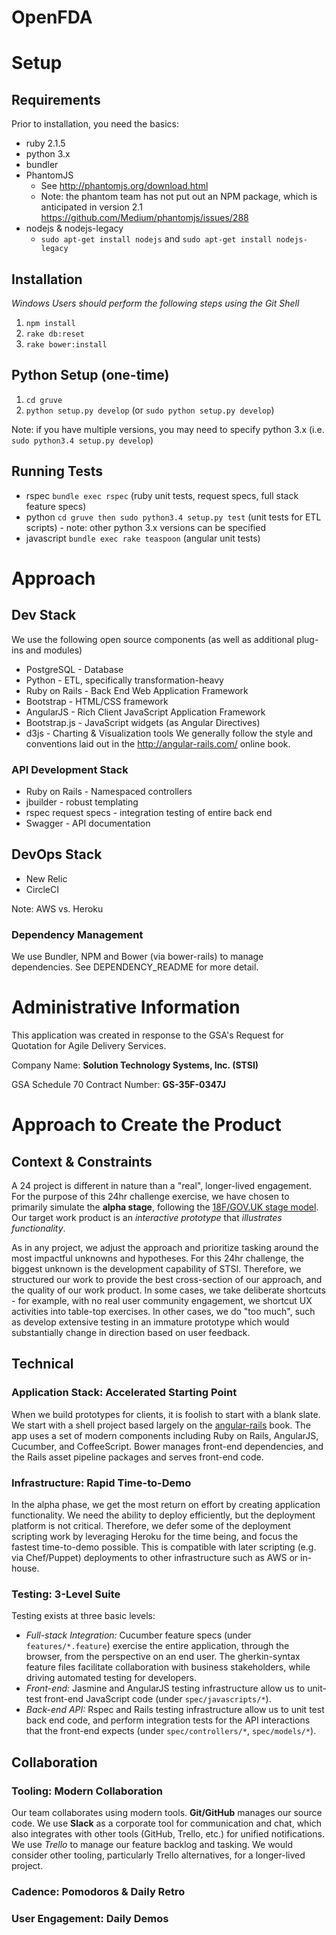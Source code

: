 # OpenFDA

# Setup

## Requirements
Prior to installation, you need the basics:
* ruby 2.1.5
* python 3.x
* bundler
* PhantomJS 
  * See http://phantomjs.org/download.html
  * Note: the phantom team has not put out an NPM package, which is anticipated in version 2.1 https://github.com/Medium/phantomjs/issues/288
* nodejs & nodejs-legacy
  * `sudo apt-get install nodejs` and `sudo apt-get install nodejs-legacy`

## Installation
*Windows Users should perform the following steps using the Git Shell*

1. `npm install`
2. `rake db:reset`
3. `rake bower:install`

## Python Setup (one-time)
1. `cd gruve`
2. `python setup.py develop` (or `sudo python setup.py develop`)

Note: if you have multiple versions, you may need to specify python 3.x 
(i.e. `sudo python3.4 setup.py develop`)

## Running Tests

* rspec `bundle exec rspec` (ruby unit tests, request specs, full stack feature specs)
* python `cd gruve then sudo python3.4 setup.py test` (unit tests for ETL scripts) - note: other python 3.x versions can be specified
* javascript `bundle exec rake teaspoon` (angular unit tests)

# Approach

## Dev Stack
We use the following open source components (as well as additional plug-ins and modules)
 * PostgreSQL - Database
 * Python - ETL, specifically transformation-heavy
 * Ruby on Rails - Back End Web Application Framework
 * Bootstrap - HTML/CSS framework
 * AngularJS - Rich Client JavaScript Application Framework
 * Bootstrap.js - JavaScript widgets (as Angular Directives)
 * d3js - Charting & Visualization tools
We generally follow the style and conventions laid out in the http://angular-rails.com/ online book. 


### API Development Stack
 * Ruby on Rails - Namespaced controllers
 * jbuilder - robust templating
 * rspec request specs - integration testing of entire back end
 * Swagger - API documentation


## DevOps Stack
 * New Relic
 * CircleCI

Note: AWS vs. Heroku

### Dependency Management
We use Bundler, NPM and Bower (via bower-rails) to manage dependencies. See DEPENDENCY_README for more detail.

# Administrative Information
This application was created in response to the GSA's Request for Quotation for Agile Delivery Services.

Company Name: **Solution Technology Systems, Inc. (STSI)**

GSA Schedule 70 Contract Number: **GS-35F-0347J** 

# Approach to Create the Product

## Context & Constraints
A 24 project is different in nature than a "real", longer-lived engagement. For the purpose of this 24hr challenge exercise, we have chosen to primarily simulate the **alpha stage**, following the [18F/GOV.UK stage model](https://www.gov.uk/service-manual/phases). Our target work product is an *interactive prototype* that *illustrates functionality*. 

As in any project, we adjust the approach and prioritize tasking around the most impactful unknowns and hypotheses. For this 24hr challenge, the biggest unknown is the development capability of STSI. Therefore, we structured our work to provide the best cross-section of our approach, and the quality of our work product. In some cases, we take deliberate shortcuts - for example, with no real user community engagement, we shortcut UX activities into table-top exercises. In other cases, we do "too much", such as develop extensive testing in an immature prototype which would substantially change in direction based on user feedback. 

## Technical 

### Application Stack: Accelerated Starting Point
When we build prototypes for clients, it is foolish to start with a blank slate. We start with a shell project based largely on the [angular-rails](http://angular-rails.com/) book. The app uses a set of modern components including Ruby on Rails, AngularJS, Cucumber, and CoffeeScript. Bower manages front-end dependencies, and the Rails asset pipeline packages and serves front-end code.

### Infrastructure: Rapid Time-to-Demo
In the alpha phase, we get the most return on effort by creating application functionality. We need the ability to deploy efficiently, but the deployment platform is not critical. Therefore, we defer some of the deployment scripting work by leveraging Heroku for the time being, and focus the fastest time-to-demo possible. This is compatible with later scripting (e.g. via Chef/Puppet) deployments to other infrastructure such as AWS or in-house.

### Testing: 3-Level Suite
Testing exists at three basic levels: 
- *Full-stack Integration:* Cucumber feature specs (under `features/*.feature`) exercise the entire application, through the browser, from the perspective on an end user. The gherkin-syntax feature files facilitate collaboration with business stakeholders, while driving automated testing for developers.
- *Front-end:* Jasmine and AngularJS testing infrastructure allow us to unit-test front-end JavaScript code (under `spec/javascripts/*`).
- *Back-end API:* Rspec and Rails testing infrastructure allow us to unit test back end code, and perform integration tests for the API interactions that the front-end expects (under `spec/controllers/*`, `spec/models/*`).

## Collaboration

### Tooling: Modern Collaboration
Our team collaborates using modern tools. **Git/GitHub** manages our source code. We use **Slack** as a corporate tool for communication and chat, which also integrates with other tools (GitHub, Trello, etc.) for unified notifications. We use *Trello* to manage our feature backlog and tasking. We would consider other tooling, particularly Trello alternatives, for a longer-lived project.

### Cadence: Pomodoros & Daily Retro

### User Engagement: Daily Demos













